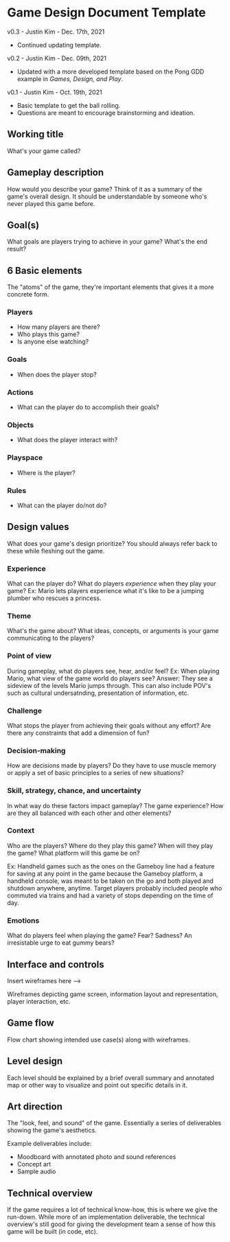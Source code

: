 # Game Design Document Template

v0.3 - Justin Kim - Dec. 17th, 2021 

- Continued updating template.

v0.2 - Justin Kim - Dec. 09th, 2021 

- Updated with a more developed template based on the Pong GDD example in *Games, Design, and Play*.

v0.1 - Justin Kim - Oct. 19th, 2021

- Basic template to get the ball rolling.
- Questions are meant to encourage brainstorming and ideation.

## Working title

What's your game called?

## Gameplay description

How would you describe your game? Think of it as a summary of the game's overall design. It should be understandable by someone who's never played this game before. 

## Goal(s)

What goals are players trying to achieve in your game? What's the end result?

## 6 Basic elements

The "atoms" of the game, they're important elements that gives it a more concrete form.

### Players

- How many players are there?
- Who plays this game?
- Is anyone else watching?

### Goals

- When does the player stop?

### Actions

- What can the player do to accomplish their goals?

### Objects

- What does the player interact with?

### Playspace

- Where is the player?

### Rules

- What can the player do/not do?

## Design values

What does your game's design prioritize? You should always refer back to these while fleshing out the game.

### Experience

What can the player do? What do players *experience* when they play your game? Ex: Mario lets players experience what it's like to be a jumping plumber who rescues a princess. 

### Theme

What's the game about? What ideas, concepts, or arguments is your game communicating to the players?

### Point of view

During gameplay, what do players see, hear, and/or feel? Ex: When playing Mario, what view of the game world do players see? Answer: They see a sideview of the levels Mario jumps through. This can also include POV's such as cultural undersatnding, presentation of information, etc.

### Challenge

What stops the player from achieving their goals without any effort? Are there any constraints that add a dimension of fun?

### Decision-making

How are decisions made by players? Do they have to use muscle memory or apply a set of basic principles to a series of new situations?

### Skill, strategy, chance, and uncertainty

In what way do these factors impact gameplay? The game experience? How are they all balanced with each other and other elements?

### Context

Who are the players? Where do they play this game? When will they play the game? What platform will this game be on? 

Ex: Handheld games such as the ones on the Gameboy line had a feature for saving at any point in the game because the Gameboy platform, a handheld console, was meant to be taken on the go and both played and shutdown anywhere, anytime. Target players probably included people who commuted via trains and had a variety of stops depending on the time of day. 

### Emotions

What do players feel when playing the game? Fear? Sadness? An irresistable urge to eat gummy bears?

## Interface and controls

Insert wireframes here -->

Wireframes depicting game screen, information layout and representation, player interaction, etc.

## Game flow

Flow chart showing intended use case(s) along with wireframes.

## Level design

Each level should be explained by a brief overall summary and annotated map or other way to visualize and point out specific details in it.

## Art direction

The "look, feel, and sound" of the game. Essentially a series of deliverables showing the game's aesthetics.

Example deliverables include:
- Moodboard with annotated photo and sound references
- Concept art
- Sample audio

## Technical overview

If the game requires a lot of technical know-how, this is where we give the run-down. While more of an implementation deliverable, the technical overview's still good for giving the development team a sense of how this game will be built (in code, etc).
